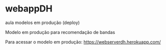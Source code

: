 # webappDH
aula modelos em produção (deploy)

Modelo em produção para recomendação de bandas

Para acessar o modelo em produção: https://webserverdh.herokuapp.com/
